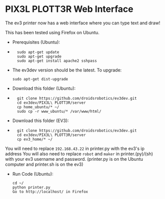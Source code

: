 <h1>PIX3L PLOTT3R Web Interface</h1>

The ev3 printer now has a web interface where you can type text and draw!

This has been tested using Firefox on Ubuntu.



*   Prerequisites (Ubuntu):
*   
        sudo apt-get update
        sudo apt-get upgrade
        sudo apt-get install apache2 sshpass

*   The ev3dev version should be the latest. To upgrade:

        sudo apt-get dist-upgrade


*   Download this folder (Ubuntu):
*   
        git clone https://github.com/droidsrobotics/ev3dev.git
        cd ev3dev/PIX3L\ PLOTT3R/server
        cp home_ubuntu/* ~/
        sudo cp -r www_ubuntu/* /var/www/html/

*   Download this folder (EV3):
*   
        git clone https://github.com/droidsrobotics/ev3dev.git
        cd ev3dev/PIX3L\ PLOTT3R/server
        cp ev3_home/* ~/

You will need to replace <code>192.168.43.22</code> in printer.py with the ev3's ip address
You will also need to replace <code>robot</code> and <code>maker</code> in printer.(py)/(sh) with your ev3 username and password.
(printer.py is on the Ubuntu computer and printer.sh is on the ev3)

*   Run Code (Ubuntu):
  
        cd ~/
        python printer.py
        Go to http://localhost/ in Firefox

